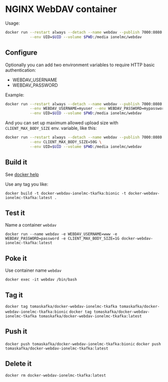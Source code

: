 # NGINX WebDAV container

Usage:

```bash
docker run --restart always --detach --name webdav --publish 7000:8080 \
           --env UID=$UID --volume $PWD:/media ionelmc/webdav
```

## Configure

Optionally you can add two environment variables to require HTTP basic authentication:

* WEBDAV_USERNAME
* WEBDAV_PASSWORD

Example:

```bash
docker run --restart always --detach --name webdav --publish 7000:8080 \
           --env WEBDAV_USERNAME=myuser --env WEBDAV_PASSWORD=mypassword \
           --env UID=$UID --volume $PWD:/media ionelmc/webdav
```

And you can set up maximum allowed upload size with `CLIENT_MAX_BODY_SIZE` env. variable, like this:

```bash
docker run --restart always --detach --name webdav --publish 7000:8080 \
           --env CLIENT_MAX_BODY_SIZE=50G \
           --env UID=$UID --volume $PWD:/media ionelmc/webdav
```

## Build it
See [docker help](https://docs.docker.com/docker-hub/)

Use any tag you like:

`docker build -t docker-webdav-ionelmc-tkafka:bionic -t docker-webdav-ionelmc-tkafka:latest .`

## Test it

Name a container `webdav`

`docker run --name webdav -e WEBDAV_USERNAME=www -e WEBDAV_PASSWORD=password -e CLIENT_MAX_BODY_SIZE=1G docker-webdav-ionelmc-tkafka:latest`

## Poke it

Use container name `webdav`

`docker exec -it webdav /bin/bash`

## Tag it

`docker tag tomaskafka/docker-webdav-ionelmc-tkafka tomaskafka/docker-webdav-ionelmc-tkafka:bionic`
`docker tag tomaskafka/docker-webdav-ionelmc-tkafka tomaskafka/docker-webdav-ionelmc-tkafka:latest`


## Push it

`docker push tomaskafka/docker-webdav-ionelmc-tkafka:bionic`
`docker push tomaskafka/docker-webdav-ionelmc-tkafka:latest`

## Delete it

`docker rm docker-webdav-ionelmc-tkafka:latest`
